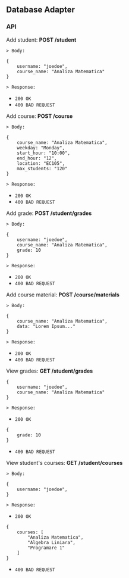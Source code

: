 ## Database Adapter

### API

Add student:
**POST /student**

`> Body:`
```
{
    username: "joedoe",
    course_name: "Analiza Matematica"
}
```

`> Response:`

*  `200 OK`
*  `400 BAD REQUEST`


Add course: **POST /course**

`> Body:`
```
{
    course_name: "Analiza Matematica",
    weekday: "Monday",
    start_hour: "10:00",
    end_hour: "12",
    location: "EC105",
    max_students: "120"
}
```

`> Response:`

*  `200 OK`
*  `400 BAD REQUEST`

Add grade: **POST /student/grades**

`> Body:`
```
{
    username: "joedoe",
    course_name: "Analiza Matematica",
    grade: 10
}
```
`> Response:`

*  `200 OK`
*  `400 BAD REQUEST`

Add course material: **POST /course/materials**

`> Body:`
```
{
    course_name: "Analiza Matematica",
    data: "Lorem Ipsum..."
}
```

`> Response:`

*  `200 OK`
*  `400 BAD REQUEST`


View grades: **GET /student/grades**

```
{
    username: "joedoe",
    course_name: "Analiza Matematica"
}
```
`> Response:`
* `200 OK`
```
{
    grade: 10
}
```
*  `400 BAD REQUEST`

View student's courses: **GET /student/courses**

`> Body:`
```
{
    username: "joedoe",
}
```
`> Response:`
* `200 OK`
```
{
    courses: [
        "Analiza Matematica",
        "Algebra Liniara",
        "Programare 1"
    ]
}
```
*  `400 BAD REQUEST`

